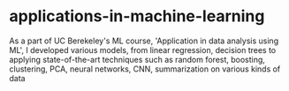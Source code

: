 # applications-in-machine-learning

As a part of UC Berekeley's ML course, 'Application in data analysis using ML', I developed various models, from linear regression, decision trees
to applying state-of-the-art techniques such as random forest, boosting, clustering, PCA, neural networks, CNN, summarization on 
various kinds of data
